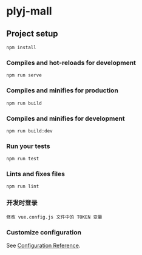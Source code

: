 # plyj-mall

## Project setup
```
npm install
```

### Compiles and hot-reloads for development
```
npm run serve
```

### Compiles and minifies for production
```
npm run build
```

### Compiles and minifies for development
```
npm run build:dev
```

### Run your tests
```
npm run test
```

### Lints and fixes files
```
npm run lint
```

### 开发时登录
```
修改 vue.config.js 文件中的 TOKEN 变量
```

### Customize configuration
See [Configuration Reference](https://cli.vuejs.org/config/).
